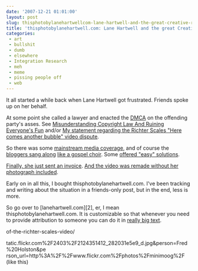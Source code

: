 ```yaml
---
date: '2007-12-21 01:01:00'
layout: post
slug: thisphotobylanehartwellcom-lane-hartwell-and-the-great-creative-rights-conundrum
title: 'thisphotobylanehartwell.com: Lane Hartwell and the great Creative Rights Conundrum'
categories:
 - art
 - bullshit
 - dumb
 - elsewhere
 - Integration Research
 - meh
 - meme
 - pissing people off
 - web
---
```


It all started a while back when <a class="dead">Lane Hartwell got frustrated</a>. <a class="dead">Friends spoke up on her behalf</a>.

At some point she called a lawyer and enacted the [DMCA][5] on the offending party's asses. See [Misunderstanding Copyright Law And Ruining Everyone's Fun][6] and/or [My statement regarding the Richter Scales "Here comes another bubble" video dispute][7].

So there was some [mainstream media coverage][8], and of course the [bloggers sang along][9] [like a gospel choir][10]. Some [offered "easy" solutions][11].

[Finally, she just sent an invoice][12]. [And the video was remade without her photograph included][13].

Early on in all this, I bought <a class="dead">thisphotobylanehartwell.com</a>. I've been tracking and writing about the situation in a friends-only post, but in the end, less is more.

So go over to [lanehartwell.com][2], er, I mean thisphotobylanehartwell.com. It is customizable so that whenever you need to provide attribution to someone you can do it in [really big text][14].

   [5]: http://en.wikipedia.org/wiki/DMCA

   [6]: http://www.techcrunch.com/2007/12/15/misunderstanding-copyright-law-and-ruining-everyones-fun/

   [7]: http://fetching.net/2007/12/my-statement-regarding-the-richter-scales-here-comes-another-bubble-video-dispute/

   [8]: http://www.wired.com/entertainment/theweb/news/2007/12/photographers

   [9]: http://www.horsepigcow.com/2007/12/16/tragedy-of-the-commons-lane-hartwell-vs-richter-scales/

   [10]: http://powazek.com/posts/836

   [11]: http://a.viary.com/bizblog/posts/an-easy-solution-to-dmca-conflicts/

   [12]: http://fetching.net/2007/12/my-statement-regarding-the-new-version-
of-the-richter-scales-video/

   [13]: http://www.techcrunch.com/2007/12/18/the-bubble-is-back/

   [14]: http://thisphotobylanehartwell.com/index.php?img=http%3A%2F%2Ffarm3.s
tatic.flickr.com%2F2403%2F2124351412_282031e5e9_d.jpg&person=Fred%20Holston&pe
rson_url=http%3A%2F%2Fwww.flickr.com%2Fphotos%2Fminimoog%2F (like this)


